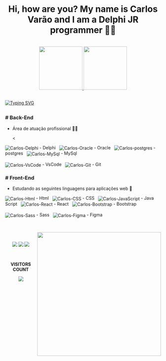 <div>
  <h1 align="center"> Hi, how are you? My name is Carlos Varão and I am a Delphi JR programmer 👨‍💻</h1><br>
</div>

<div align="center">
  <a href="https://github.com/CarlosVarao">
  <img height="140em" src="https://github-readme-stats.vercel.app/api?username=CarlosVarao&show_icons=true&theme=github_dark&include_all_commits=true&count_private=true"/>
  <img height="140em" src="https://github-readme-stats.vercel.app/api/top-langs/?username=CarlosVarao&layout=compact&langs_count=7&theme=github_dark"/>
</div>
    
<br>

[![Typing SVG](https://readme-typing-svg.herokuapp.com/?color=f0f6fc&size=35&center=true&vCenter=true&width=1000&lines=KNOWLEDGE+IN+LANGUAGES)](https://git.io/typing-svg)

##

<div align="left" style="display: inline_block">
  <h3># Back-End</h3>
</div>

- <p> Área de atuação profissional 👨‍💻 </p><

<div align="left" style="display: inline_block">
  <img align="center" alt="Carlos-Delphi" height="" width="" src="https://img.shields.io/badge/Delphi-B22222?style=for-the-badge&logo=delphi&logoColor=white"/> - Delphi &nbsp
  <img align="center" alt="Carlos-Oracle" height="" width="" src="https://img.shields.io/badge/Oracle-F80000?style=for-the-badge&logo=oracle&logoColor=white"/> - Oracle &nbsp
  <img align="center" alt="Carlos-postgres" height="" width="" src="https://img.shields.io/badge/PostgreSQL-316192?style=for-the-badge&logo=postgresql&logoColor=white"/> - postgres &nbsp
  <img align="center" alt="Carlos-MySql" height="" width="" src="https://img.shields.io/badge/MySQL-005C84?style=for-the-badge&logo=mysql&logoColor=white"/> - MySql &nbsp <br><br>
  <img align="center" alt="Carlos-VsCode" height="" width="" src="https://img.shields.io/badge/VSCode-0078D4?style=for-the-badge&logo=visual%20studio%20code&logoColor=white"/> - VsCode &nbsp
  <img align="center" alt="Carlos-Git" height="" width="" src="https://img.shields.io/badge/GitHub-100000?style=for-the-badge&logo=github&logoColor=white"/> - Git &nbsp
</div>

<div align="left" style="display: inline_block">
  <h3># Front-End</h3>
</div>

- <p> Estudando as seguintes linguagens para aplicações web 📝 </p>

<div align="left" style="display: inline_block">
  <img align="center" alt="Carlos-Html" height="" width="" src="https://img.shields.io/badge/HTML5-E34F26?style=for-the-badge&logo=html5&logoColor=white"/> - Html &nbsp
  <img align="center" alt="Carlos-CSS" height="" width="" src="https://img.shields.io/badge/CSS3-1572B6?style=for-the-badge&logo=css3&logoColor=white"/> - CSS &nbsp
  <img align="center" alt="Carlos-JavaScript" height="" width="" src="https://img.shields.io/badge/JavaScript-323330?style=for-the-badge&logo=javascript&logoColor=F7DF1E"/> - Java Script &nbsp
  <img align="center" alt="Carlos-React" height="" width="" src="https://img.shields.io/badge/React-20232A?style=for-the-badge&logo=react&logoColor=61DAFB"/> - React &nbsp
  <img align="center" alt="Carlos-Bootstrap" height="" width="" src="https://img.shields.io/badge/Bootstrap-563D7C?style=for-the-badge&logo=bootstrap&logoColor=white"/> - Bootstrap &nbsp <br><br>
  <img align="center" alt="Carlos-Sass" height="" width="" src="https://img.shields.io/badge/Sass-CC6699?style=for-the-badge&logo=sass&logoColor=white"/> - Sass &nbsp 
  <img align="center" alt="Carlos-Figma" height="" width="" src="https://img.shields.io/badge/Figma-000000?style=for-the-badge&logo=figma&logoColor=white"/> - Figma &nbsp
</div><br>

##
  
<img align="right" width="400" src="https://i2.wp.com/allhtaccess.info/wp-content/uploads/2018/03/programming.gif?fit=1281%2C716&ssl=1" />  
 
<br><div align="center"> 
<a href="" target="_blank"><img src="https://img.shields.io/badge/-Instagram-%23E4405F?style=for-the-badge&logo=instagram&logoColor=white" target="_blank"></a> <a href="https://www.linkedin.com/in/carlos-varão-front-end/" target="_blank"><img src="https://img.shields.io/badge/-LinkedIn-%230077B5?style=for-the-badge&logo=linkedin&logoColor=white"></a>   <a href="https://carlosvarao.github.io/Portfolio/" target="_blank" ><img src="https://img.shields.io/badge/-Portfolio-%23E4405F?style=for-the-badge&logo=portfolio&logoColor=white" target="_blank"></a>
  
</div>  
<br><div align="center">
<p align="center"><b>VISITORS COUNT</b></p>  
<p align="center"><img align="center" src="https://profile-counter.glitch.me/{CarlosVarao}/count.svg"/></p> 
</div>
